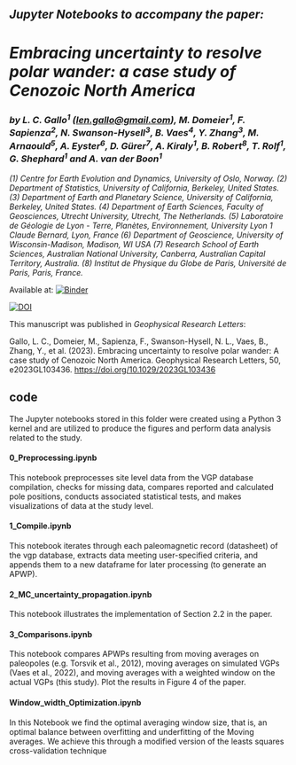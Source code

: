 ## ***Jupyter Notebooks to accompany the paper:***
    
# ***Embracing uncertainty to resolve polar wander: a case study of Cenozoic North America***

### ***by L. C. Gallo<sup>1<sup>*** *(len.gallo@gmail.com)****, M. Domeier<sup>1</sup>, F. Sapienza<sup>2</sup>, N. Swanson-Hysell<sup>3</sup>, B. Vaes<sup>4</sup>, Y. Zhang<sup>3</sup>, M. Arnaould<sup>5</sup>, A. Eyster<sup>6</sup>,  D. Gürer<sup>7</sup>, A. Kiraly<sup>1</sup>, B. Robert<sup>8</sup>, T. Rolf<sup>1</sup>, G. Shephard<sup>1</sup> and A. van der Boon<sup>1</sup>***

<!--   and ***-->


*(1) Centre for Earth Evolution and Dynamics, University of Oslo, Norway.*
*(2) Department of Statistics, University of California, Berkeley, United States.*
*(3) Department of Earth and Planetary Science, University of California, Berkeley, United States.*
*(4) Department of Earth Sciences, Faculty of Geosciences, Utrecht University, Utrecht, The Netherlands.*
*(5) Laboratoire de Géologie de Lyon - Terre, Planètes, Environnement, University Lyon 1 Claude Bernard, Lyon, France*
*(6) Department of Geoscience, University of Wisconsin-Madison, Madison, WI USA*
*(7) Research School of Earth Sciences, Australian National University, Canberra, Australian Capital Territory, Australia.*
*(8) Institut de Physique du Globe de Paris, Université de Paris, Paris, France.*

Available at: [![Binder](https://mybinder.org/badge_logo.svg)](https://mybinder.org/v2/gh/PolarWandering/Gallo_etal_2023_APWP_construction/HEAD)

[![DOI](https://zenodo.org/badge/599666881.svg)](https://zenodo.org/badge/latestdoi/599666881)

This manuscript was published in *Geophysical Research Letters*:

Gallo, L. C., Domeier, M., Sapienza, F., Swanson-Hysell, N. L., Vaes, B., Zhang, Y., et al. (2023). Embracing uncertainty to resolve polar wander: A case study of Cenozoic North America. Geophysical Research Letters, 50, e2023GL103436. https://doi.org/10.1029/2023GL103436

## code

The Jupyter notebooks stored in this folder were created using a Python 3 kernel and are utilized to produce the figures and perform data analysis related to the study.


#### 0_Preprocessing.ipynb
    
This notebook preprocesses site level data from the VGP database compilation, checks for missing data, compares reported and calculated pole positions, conducts associated statistical tests, and makes visualizations of data at the study level.    


#### 1_Compile.ipynb
    
This notebook iterates through each paleomagnetic record (datasheet) of the vgp database, extracts data meeting user-specified criteria, and appends them to a new dataframe for later processing (to generate an APWP).    

#### 2_MC_uncertainty_propagation.ipynb
    
This notebook illustrates the implementation of Section 2.2 in the paper.

#### 3_Comparisons.ipynb

This notebook compares APWPs resulting from moving averages on paleopoles (e.g. Torsvik et al., 2012), moving averages on simulated VGPs (Vaes et al., 2022), and moving averages with a weighted window on the actual VGPs (this study). Plot the results in Figure 4 of the paper.

#### Window_width_Optimization.ipynb    

In this Notebook we find the optimal averaging window size, that is, an optimal balance between overfitting and underfitting of the Moving averages. We achieve this through a modified version of the leasts squares cross-validation technique
